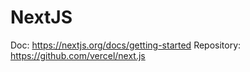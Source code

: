 # NextJS

Doc: https://nextjs.org/docs/getting-started
Repository: https://github.com/vercel/next.js